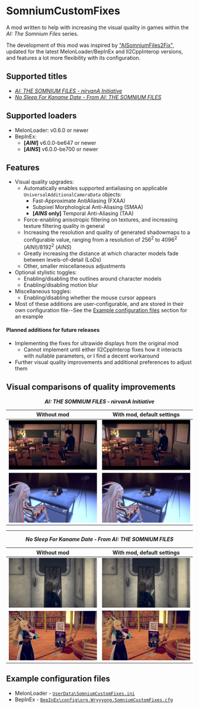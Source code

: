 # SomniumCustomFixes
A mod written to help with increasing the visual quality in games within the _AI: The Somnium Files_ series.

The development of this mod was inspired by ["AISomniumFiles2Fix"](https://codeberg.org/Lyall/AISomniumFiles2Fix), updated for the latest MelonLoader/BepInEx and Il2CppInterop versions, and features a lot more flexibility with its configuration.

## Supported titles
- [_AI: THE SOMNIUM FILES - nirvanA Initiative_](https://store.steampowered.com/app/1449200)
- [_No Sleep For Kaname Date - From AI: THE SOMNIUM FILES_](https://store.steampowered.com/app/2752180)

## Supported loaders
- MelonLoader: v0.6.0 or newer
- BepInEx:
  - **[_AINI_]** v6.0.0-be647 or newer
  - **[_AINS_]** v6.0.0-be700 or newer

## Features
- Visual quality upgrades:
  - Automatically enables supported antialiasing on applicable `UniversalAdditionalCameraData` objects:
    - Fast-Approximate AntiAliasing (FXAA)
    - Subpixel Morphological Anti-Aliasing (SMAA)
    - **[_AINS_ only]** Temporal Anti-Aliasing (TAA)
  - Force-enabling anisotropic filtering on textures, and increasing texture filtering quality in general
  - Increasing the resolution and quality of generated shadowmaps to a configurable value, ranging from a resolution of 256<sup>2</sup> to 4096<sup>2</sup> (_AINI_)/8192<sup>2</sup> (_AINS_)
  - Greatly increasing the distance at which character models fade between levels-of-detail (LoDs)
  - Other, smaller miscellaneous adjustments
- Optional stylistic toggles:
  - Enabling/disabling the outlines around character models
  - Enabling/disabling motion blur
- Miscellaneous toggles:
  - Enabling/disabling whether the mouse cursor appears
- Most of these additions are user-configurable, and are stored in their own configuration file--See the [Example configuration files](#example-configuration-files) section for an example

#### Planned additions for future releases
- Implementing the fixes for ultrawide displays from the original mod
  - Cannot implement until either Il2CppInterop fixes how it interacts with nullable parameters, or I find a decent workaround
- Further visual quality improvements and additional preferences to adjust them

## Visual comparisons of quality improvements

<p style="text-align: center"><i><b>AI: THE SOMNIUM FILES - nirvanA Initiative</b></i></p>

| Without mod | With mod, default settings |
| :-: | :-: |
| ![](_RepoAssets/AINI_Example1_Before.png) | ![](_RepoAssets/AINI_Example1_After.png) |
| ![](_RepoAssets/AINI_Example2_Before.png) | ![](_RepoAssets/AINI_Example2_After.png) |

---

<p style="text-align: center"><i><b>No Sleep For Kaname Date - From AI: THE SOMNIUM FILES</b></i></p>

| Without mod | With mod, default settings |
| :-: | :-: |
| ![](_RepoAssets/AINS_Example1_Before.png) | ![](_RepoAssets/AINS_Example1_After.png) |
| ![](_RepoAssets/AINS_Example2_Before.png) | ![](_RepoAssets/AINS_Example2_After.png) |

## Example configuration files
- MelonLoader - [`UserData\SomniumCustomFixes.ini`](_RepoAssets\ExampleConfig_MelonLoader.ini)
- BepInEx - [`BepInEx\config\org.Wryyyong.SomniumCustomFixes.cfg`](_RepoAssets\ExampleConfig_BepInEx.cfg)
